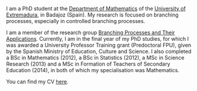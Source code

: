
I am a PhD student at the [Department of Mathematics](http://matematicas.unex.es/) of the [University of Extremadura](https://www.unex.es/?set_language=en&cl=en), in Badajoz (Spain). My research is focused on branching processes, especially in controlled branching processes.

I am a member of the research group [Branching Processes and Their Applications](http://branching.unex.es/). Currently, I am in the final year of my PhD studies, for which I was awarded a University Professor Training grant (Predoctoral FPU), given by the Spanish Ministry of Education, Culture and Science. I also completed a BSc in Mathematics (2012), a BSc in Statistics (2012), a MSc in Science Research (2013) and a MSc in Formation of Teachers of Secondary Education (2014), in both of which my specialisation was Mathematics.

You can find my CV [here](http://matematicas.unex.es/~cminuesaa/Curriculum_vitae/). 
